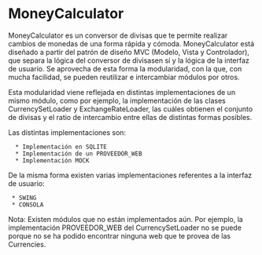 # MoneyCalculator

MoneyCalculator es un conversor de divisas que te permite realizar cambios de monedas de una forma rápida y cómoda. MoneyCalculator está diseñado a partir del patrón de diseño MVC (Modelo, Vista y Controlador), que separa la lógica del conversor de divisasen sí y la lógica de la interfaz de usuario. Se aprovecha de esta forma la modularidad, con la que, con mucha facilidad, se pueden reutilizar e intercambiar módulos por otros.

Esta modularidad viene reflejada en distintas implementaciones de un mismo módulo, como por ejemplo, la implementación de las clases CurrencySetLoader y ExchangeRateLoader, las cuáles obtienen el conjunto de divisas y el ratio de intercambio entre ellas de distintas formas posibles.

Las distintas implementaciones son:

      * Implementación en SQLITE
      * Implementación de un PROVEEDOR_WEB
      * Implementación MOCK

De la misma forma existen varias implementaciones referentes a la interfaz de usuario:

     * SWING
     * CONSOLA

Nota: Existen módulos que no están implementados aún. Por ejemplo, la implementación PROVEEDOR_WEB del CurrencySetLoader no se puede porque no se ha podido encontrar ninguna web que te provea de las Currencies.
